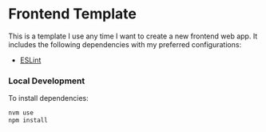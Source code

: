 # Frontend Template

This is a template I use any time I want to create a new frontend web app. It includes the following dependencies with my preferred configurations:

- [ESLint](https://eslint.org/)

### Local Development

To install dependencies:

```bash
nvm use
npm install
```
